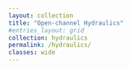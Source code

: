 ```yaml
---
layout: collection
title: "Open-channel Hydraulics"
#entries_layout: grid
collection: hydraulics
permalink: /hydraulics/
classes: wide
---
```


